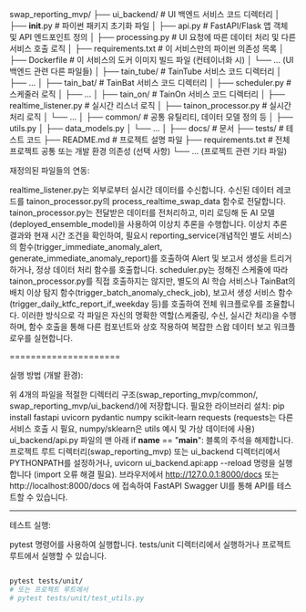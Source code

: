 swap_reporting_mvp/
├── ui_backend/            # UI 백엔드 서비스 코드 디렉터리
│   ├── __init__.py        # 파이썬 패키지 초기화 파일
│   ├── api.py             # FastAPI/Flask 앱 객체 및 API 엔드포인트 정의
│   ├── processing.py      # UI 요청에 따른 데이터 처리 및 다른 서비스 호출 로직
│   ├── requirements.txt   # 이 서비스만의 파이썬 의존성 목록
│   ├── Dockerfile         # 이 서비스의 도커 이미지 빌드 파일 (컨테이너화 시)
│   └── ... (UI 백엔드 관련 다른 파일들)
│
├── tain_tube/             # TainTube 서비스 코드 디렉터리
│   ├── ...
│
├── tain_bat/              # TainBat 서비스 코드 디렉터리
│   ├── scheduler.py       # 스케줄러 로직
│   ├── ...
│
├── tain_on/               # TainOn 서비스 코드 디렉터리
│   ├── realtime_listener.py # 실시간 리스너 로직
│   ├── tainon_processor.py  # 실시간 처리 로직
│   └── ...
│
├── common/                # 공통 유틸리티, 데이터 모델 정의 등
│   ├── utils.py
│   ├── data_models.py
│   └── ...
│
├── docs/                  # 문서
├── tests/                 # 테스트 코드
├── README.md              # 프로젝트 설명 파일
├── requirements.txt       # 전체 프로젝트 공통 또는 개발 환경 의존성 (선택 사항)
└── ... (프로젝트 관련 기타 파일)

재정의된 파일들의 연동:

realtime_listener.py는 외부로부터 실시간 데이터를 수신합니다.
수신된 데이터 레코드를 tainon_processor.py의 process_realtime_swap_data 함수로 전달합니다.
tainon_processor.py는 전달받은 데이터를 전처리하고, 미리 로딩해 둔 AI 모델(deployed_ensemble_model)을 사용하여 이상치 추론을 수행합니다.
이상치 추론 결과와 현재 시간 조건을 확인하여, 필요시 reporting_service(개념적인 별도 서비스)의 함수(trigger_immediate_anomaly_alert, generate_immediate_anomaly_report)를 호출하여 Alert 및 보고서 생성을 트리거하거나, 정상 데이터 처리 함수를 호출합니다.
scheduler.py는 정해진 스케줄에 따라 tainon_processor.py를 직접 호출하지는 않지만, 별도의 AI 학습 서비스나 TainBat의 배치 이상 탐지 함수(trigger_batch_anomaly_check_job), 보고서 생성 서비스 함수(trigger_daily_ktfc_report_if_weekday 등)를 호출하여 전체 워크플로우를 조율합니다.
이러한 방식으로 각 파일은 자신의 명확한 역할(스케줄링, 수신, 실시간 처리)을 수행하며, 함수 호출을 통해 다른 컴포넌트와 상호 작용하여 복잡한 스왑 데이터 보고 워크플로우를 실현합니다.

=====================

실행 방법 (개발 환경):

위 4개의 파일을 적절한 디렉터리 구조(swap_reporting_mvp/common/, swap_reporting_mvp/ui_backend/)에 저장합니다.
필요한 라이브러리 설치: pip install fastapi uvicorn pydantic numpy scikit-learn requests (requests는 다른 서비스 호출 시 필요, numpy/sklearn은 utils 예시 및 가상 데이터에 사용)
ui_backend/api.py 파일의 맨 아래 if __name__ == "__main__": 블록의 주석을 해제합니다.
프로젝트 루트 디렉터리(swap_reporting_mvp) 또는 ui_backend 디렉터리에서 PYTHONPATH를 설정하거나, uvicorn ui_backend.api:app --reload 명령을 실행합니다 (import 오류 해결 필요).
브라우저에서 http://127.0.0.1:8000/docs 또는 http://localhost:8000/docs 에 접속하여 FastAPI Swagger UI를 통해 API를 테스트할 수 있습니다.

--------------------

테스트 실행:

pytest 명령어를 사용하여 실행합니다. tests/unit 디렉터리에서 실행하거나 프로젝트 루트에서 실행할 수 있습니다.

```Bash

pytest tests/unit/
# 또는 프로젝트 루트에서
# pytest tests/unit/test_utils.py
